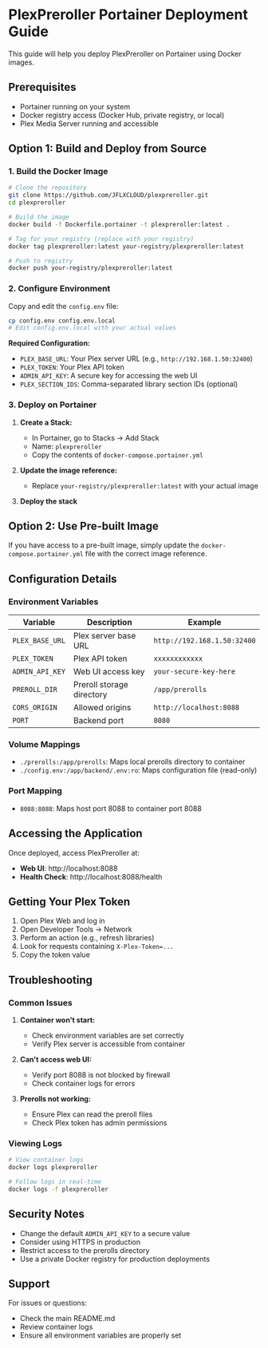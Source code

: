 # PlexPreroller Portainer Deployment Guide

This guide will help you deploy PlexPreroller on Portainer using Docker images.

## Prerequisites

- Portainer running on your system
- Docker registry access (Docker Hub, private registry, or local)
- Plex Media Server running and accessible

## Option 1: Build and Deploy from Source

### 1. Build the Docker Image

```bash
# Clone the repository
git clone https://github.com/JFLXCLOUD/plexpreroller.git
cd plexpreroller

# Build the image
docker build -f Dockerfile.portainer -t plexpreroller:latest .

# Tag for your registry (replace with your registry)
docker tag plexpreroller:latest your-registry/plexpreroller:latest

# Push to registry
docker push your-registry/plexpreroller:latest
```

### 2. Configure Environment

Copy and edit the `config.env` file:

```bash
cp config.env config.env.local
# Edit config.env.local with your actual values
```

**Required Configuration:**
- `PLEX_BASE_URL`: Your Plex server URL (e.g., `http://192.168.1.50:32400`)
- `PLEX_TOKEN`: Your Plex API token
- `ADMIN_API_KEY`: A secure key for accessing the web UI
- `PLEX_SECTION_IDS`: Comma-separated library section IDs (optional)

### 3. Deploy on Portainer

1. **Create a Stack:**
   - In Portainer, go to Stacks → Add Stack
   - Name: `plexpreroller`
   - Copy the contents of `docker-compose.portainer.yml`

2. **Update the image reference:**
   - Replace `your-registry/plexpreroller:latest` with your actual image

3. **Deploy the stack**

## Option 2: Use Pre-built Image

If you have access to a pre-built image, simply update the `docker-compose.portainer.yml` file with the correct image reference.

## Configuration Details

### Environment Variables

| Variable | Description | Example |
|----------|-------------|---------|
| `PLEX_BASE_URL` | Plex server base URL | `http://192.168.1.50:32400` |
| `PLEX_TOKEN` | Plex API token | `xxxxxxxxxxxx` |
| `ADMIN_API_KEY` | Web UI access key | `your-secure-key-here` |
| `PREROLL_DIR` | Preroll storage directory | `/app/prerolls` |
| `CORS_ORIGIN` | Allowed origins | `http://localhost:8088` |
| `PORT` | Backend port | `8080` |

### Volume Mappings

- `./prerolls:/app/prerolls`: Maps local prerolls directory to container
- `./config.env:/app/backend/.env:ro`: Maps configuration file (read-only)

### Port Mapping

- `8088:8088`: Maps host port 8088 to container port 8088

## Accessing the Application

Once deployed, access PlexPreroller at:
- **Web UI**: http://localhost:8088
- **Health Check**: http://localhost:8088/health

## Getting Your Plex Token

1. Open Plex Web and log in
2. Open Developer Tools → Network
3. Perform an action (e.g., refresh libraries)
4. Look for requests containing `X-Plex-Token=...`
5. Copy the token value

## Troubleshooting

### Common Issues

1. **Container won't start:**
   - Check environment variables are set correctly
   - Verify Plex server is accessible from container

2. **Can't access web UI:**
   - Verify port 8088 is not blocked by firewall
   - Check container logs for errors

3. **Prerolls not working:**
   - Ensure Plex can read the preroll files
   - Check Plex token has admin permissions

### Viewing Logs

```bash
# View container logs
docker logs plexpreroller

# Follow logs in real-time
docker logs -f plexpreroller
```

## Security Notes

- Change the default `ADMIN_API_KEY` to a secure value
- Consider using HTTPS in production
- Restrict access to the prerolls directory
- Use a private Docker registry for production deployments

## Support

For issues or questions:
- Check the main README.md
- Review container logs
- Ensure all environment variables are properly set 